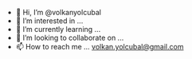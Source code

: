 - 👋 Hi, I’m @volkanyolcubal
- 👀 I’m interested in ...
- 🌱 I’m currently learning ...
- 💞️ I’m looking to collaborate on ...
- 📫 How to reach me ...
volkan.yolcubal@gmail.com
<!---
volkanyolcubal/volkanyolcubal is a ✨ special ✨ repository because its `README.md` (this file) appears on your GitHub profile.
You can click the Preview link to take a look at your changes.
--->
